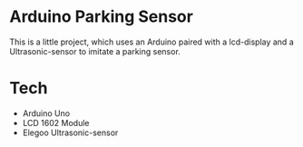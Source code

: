 # Arduino Parking Sensor
This is a little project, which uses an Arduino paired with a lcd-display and a Ultrasonic-sensor to imitate a parking sensor.

# Tech 
- Arduino Uno
- LCD 1602 Module
- Elegoo Ultrasonic-sensor 

